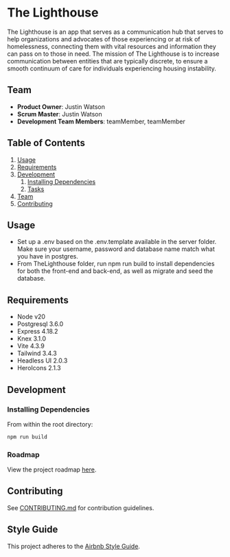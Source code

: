 # The Lighthouse

The Lighthouse is an app that serves as a communication hub that serves to help organizations and advocates of those experiencing or at risk of homelessness, connecting them with vital resources and information they can pass on to those in need. The mission of The Lighthouse is to increase communication between entities that are typically discrete, to ensure a smooth continuum of care for individuals experiencing housing instability.

## Team

  - __Product Owner__: Justin Watson
  - __Scrum Master__: Justin Watson
  - __Development Team Members__: teamMember, teamMember

## Table of Contents

1. [Usage](#Usage)
1. [Requirements](#requirements)
1. [Development](#development)
    1. [Installing Dependencies](#installing-dependencies)
    1. [Tasks](#tasks)
1. [Team](#team)
1. [Contributing](#contributing)

## Usage

- Set up a .env based on the .env.template available in the server folder. Make sure your username, password and database name match what you have in postgres. 
- From TheLighthouse folder, run npm run build to install dependencies for both the front-end and back-end, as well as migrate and seed the database.

## Requirements
- Node v20
- Postgresql 3.6.0
- Express 4.18.2
- Knex 3.1.0
- Vite 4.3.9
- Tailwind 3.4.3
- Headless UI 2.0.3
- HeroIcons 2.1.3


## Development

### Installing Dependencies

From within the root directory:

```sh
npm run build
```

### Roadmap

View the project roadmap [here](https://github.com/orgs/Team10MLS/projects/2).


## Contributing

See [CONTRIBUTING.md](CONTRIBUTING.md) for contribution guidelines.


## Style Guide

This project adheres to the [Airbnb Style Guide](https://github.com/airbnb/javascript).
